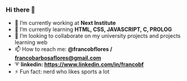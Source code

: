 ### Hi there 👋

- 🔭 I’m currently working at **Next Institute**
- 🌱 I’m currently learning **HTML, CSS, JAVASCRIPT, C, PROLOG**
- 👯 I’m looking to collaborate on my university projects and projects learning web
- 📫 How to reach me: **@francobflores / francobarbosaflores@gmail.com**<br>
- :curly_loop: **linkedin: https://www.linkedin.com/in/francobf**
- ⚡ Fun fact: nerd who likes sports a lot
